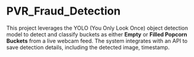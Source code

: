 # PVR_Fraud_Detection
This project leverages the YOLO (You Only Look Once) object detection model to detect and classify buckets as either **Empty** or **Filled Popcorn Buckets** from a live webcam feed. The system integrates with an API to save detection details, including the detected image, timestamp.
